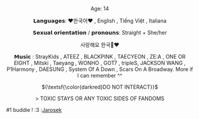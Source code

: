 <p align="center">Age: 14 <June 10th! ></p>

<p align="center">𝗟𝗮𝗻𝗴𝘂𝗮𝗴𝗲𝘀: ♥한국어♥ , English , Tiếng Việt , Italiana</p>

<p align="center">𝗦𝗲𝘅𝘂𝗮𝗹 𝗼𝗿𝗶𝗲𝗻𝘁𝗮𝘁𝗶𝗼𝗻 / 𝗽𝗿𝗼𝗻𝗼𝘂𝗻𝘀: Straight + She/her</p>

<p align="center">사랑해요 한국🥹❤️</p>

<p align="center">𝗠𝘂𝘀𝗶𝗰 : StrayKids , ATEEZ , BLACKPINK , TAECYEON , ZE:A , ONE OR EIGHT , Mitski , Taeyang , WONHO , GOT7 , tripleS, JACKSON WANG , P1Harmony , DAESUNG , System Of A Down , Scars On A Broadway. More if I can remember ^^</p>

 <p align="center">${\textsf{\color{darkred}DO NOT INTERACT}}$</p>
     <p align="center">> TOXIC STAYS OR ANY TOXIC SIDES OF FANDOMS</p>

 #1 buddie ! :3 :[Jarosek](https://github.com/PolishKorean2009)

